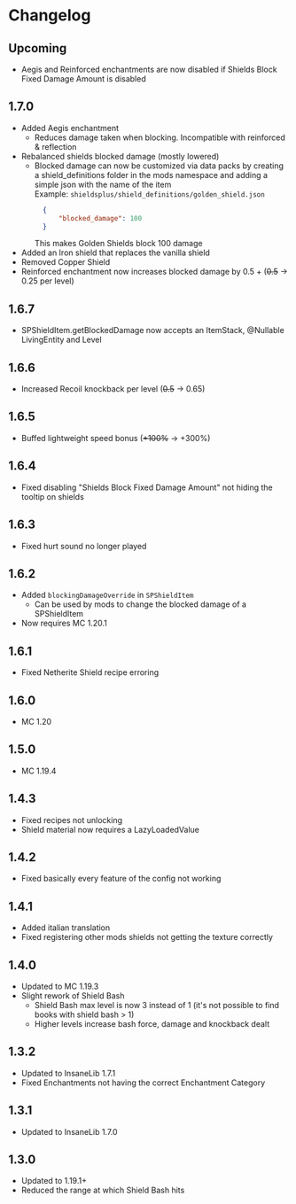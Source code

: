 # Changelog

## Upcoming
* Aegis and Reinforced enchantments are now disabled if Shields Block Fixed Damage Amount is disabled

## 1.7.0
* Added Aegis enchantment
  * Reduces damage taken when blocking. Incompatible with reinforced & reflection
* Rebalanced shields blocked damage (mostly lowered)
  * Blocked damage can now be customized via data packs by creating a shield_definitions folder in the mods namespace and adding a simple json with the name of the item  
    Example: `shieldsplus/shield_definitions/golden_shield.json`  
    ```json
      {
          "blocked_damage": 100
      }
    ```
    This makes Golden Shields block 100 damage
* Added an Iron shield that replaces the vanilla shield
* Removed Copper Shield
* Reinforced enchantment now increases blocked damage by 0.5 + (~~0.5~~ -> 0.25 per level)

## 1.6.7
* SPShieldItem.getBlockedDamage now accepts an ItemStack, @Nullable LivingEntity and Level

## 1.6.6
* Increased Recoil knockback per level (~~0.5~~ -> 0.65)

## 1.6.5
* Buffed lightweight speed bonus (~~+100%~~ -> +300%)

## 1.6.4
* Fixed disabling "Shields Block Fixed Damage Amount" not hiding the tooltip on shields

## 1.6.3
* Fixed hurt sound no longer played

## 1.6.2
* Added `blockingDamageOverride` in `SPShieldItem`
  * Can be used by mods to change the blocked damage of a SPShieldItem
* Now requires MC 1.20.1

## 1.6.1
* Fixed Netherite Shield recipe erroring

## 1.6.0
* MC 1.20

## 1.5.0
* MC 1.19.4

## 1.4.3
* Fixed recipes not unlocking
* Shield material now requires a LazyLoadedValue

## 1.4.2
* Fixed basically every feature of the config not working

## 1.4.1
* Added italian translation
* Fixed registering other mods shields not getting the texture correctly

## 1.4.0
* Updated to MC 1.19.3
* Slight rework of Shield Bash
  * Shield Bash max level is now 3 instead of 1 (it's not possible to find books with shield bash > 1)
  * Higher levels increase bash force, damage and knockback dealt

## 1.3.2
* Updated to InsaneLib 1.7.1
* Fixed Enchantments not having the correct Enchantment Category

## 1.3.1
* Updated to InsaneLib 1.7.0

## 1.3.0
* Updated to 1.19.1+
* Reduced the range at which Shield Bash hits
